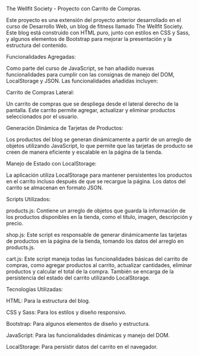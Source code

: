 The Wellfit Society - Proyecto con Carrito de Compras.

Este proyecto es una extensión del proyecto anterior desarrollado en el curso de Desarrollo Web, un blog de fitness llamado The Wellfit Society. 
Este blog está construido con HTML puro, junto con estilos en CSS y Sass, y algunos elementos de Bootstrap para mejorar la presentación y la estructura del contenido.

Funcionalidades Agregadas:

Como parte del curso de JavaScript, se han añadido nuevas funcionalidades para cumplir con las consignas de manejo del DOM, LocalStorage y JSON. Las funcionalidades añadidas incluyen:

Carrito de Compras Lateral:

Un carrito de compras que se despliega desde el lateral derecho de la pantalla. Este carrito permite agregar, actualizar y eliminar productos seleccionados por el usuario.

Generación Dinámica de Tarjetas de Productos:

Los productos del blog se generan dinámicamente a partir de un arreglo de objetos utilizando JavaScript, lo que permite que las tarjetas de producto se creen de manera eficiente y escalable en la página de la tienda.

Manejo de Estado con LocalStorage:

La aplicación utiliza LocalStorage para mantener persistentes los productos en el carrito incluso después de que se recargue la página. Los datos del carrito se almacenan en formato JSON.

Scripts Utilizados:

products.js: Contiene un arreglo de objetos que guarda la información de los productos disponibles en la tienda, como el título, imagen, descripción y precio.

shop.js: Este script es responsable de generar dinámicamente las tarjetas de productos en la página de la tienda, tomando los datos del arreglo en products.js.

cart.js: Este script maneja todas las funcionalidades básicas del carrito de compras, como agregar productos al carrito, actualizar cantidades, eliminar productos y calcular el total de la compra. 
También se encarga de la persistencia del estado del carrito utilizando LocalStorage.

Tecnologías Utilizadas:

HTML: Para la estructura del blog.

CSS y Sass: Para los estilos y diseño responsivo.

Bootstrap: Para algunos elementos de diseño y estructura.

JavaScript: Para las funcionalidades dinámicas y manejo del DOM.

LocalStorage: Para persistir datos del carrito en el navegador.
